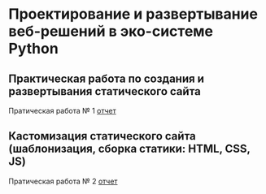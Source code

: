 # Проектирование и развертывание веб-решений в эко-системе Python

## Практическая работа по создания и развертывания статического сайта

Пратическая работа № 1 [отчет](reports/practice2.md)

## Кастомизация статического сайта (шаблонизация, сборка статики: HTML, CSS, JS)

Пратическая работа № 2 [отчет](reports/practice2.md)


